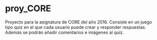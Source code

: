 # proy_CORE
Proyecto para la asignatura de CORE del año 2016.
Consiste en un juego tipo quiz en el que cada usuario puede crear y responder respuestas.
Además se podrán añadir comentarios e imágenes al quiz.
